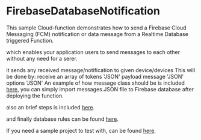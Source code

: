 # FirebaseDatabaseNotification

This sample Cloud-function demonstrates how to send a Firebase Cloud Messaging (FCM)
notification or data message from a Realtime Database triggered Function.

which enables your application users to send messages to each other without any
need for a serer.

it sends any received message/notification to given device/devices
This will be done by:
  receive an array of tokens 'JSON'
  payload message 'JSON'
  options 'JSON'
An example of how message class should be is included [here](messages.json), you can
simply import messages.JSON file to Firebase database after deploying
the function.

also an brief steps is included [here](Cloud-Function-Steps.txt).

and finally database rules can be found [here](database.rules.json).

If you need a sample project to test with, can be found [here](https://github.com/firebase/quickstart-android/tree/master/messaging).
